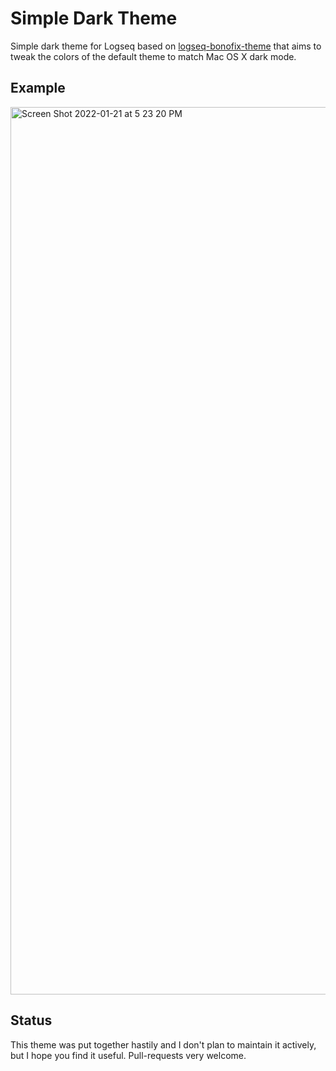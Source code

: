 # Simple Dark Theme

Simple dark theme for Logseq based on [logseq-bonofix-theme](https://github.com/Sansui233/logseq-bonofix-theme/) that aims to tweak the colors of the default theme to match Mac OS X dark mode.

## Example

<img width="1420" alt="Screen Shot 2022-01-21 at 5 23 20 PM" src="https://user-images.githubusercontent.com/31774/150619176-77f68866-c90a-457c-96e3-673d755cb8d3.png">

## Status

This theme was put together hastily and I don't plan to maintain it actively, but I hope you find it useful. Pull-requests very welcome.
